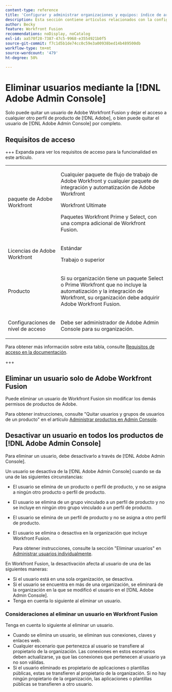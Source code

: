 ```yaml
---
content-type: reference
title: 'Configurar y administrar organizaciones y equipos: índice de artículos'
description: Esta sección contiene artículos relacionados con la configuración y gestión de organizaciones y equipos en Adobe Workfront Fusion.
author: Becky
feature: Workfront Fusion
recommendations: noDisplay, noCatalog
exl-id: aa570f28-7387-47c5-9968-e3554921b0f5
source-git-commit: f7c1d5b1de74cc0c59e3a00938bed14b489500db
workflow-type: tm+mt
source-wordcount: '479'
ht-degree: 50%

---
```


# Eliminar usuarios mediante la [!DNL Adobe Admin Console]

Solo puede quitar un usuario de Adobe Workfront Fusion y dejar el acceso a cualquier otro perfil de producto de [!DNL Adobe], o bien puede quitar el usuario de [!DNL Adobe Admin Console] por completo.

## Requisitos de acceso

+++ Expanda para ver los requisitos de acceso para la funcionalidad en este artículo.

<table style="table-layout:auto">
 <col> 
 <col> 
 <tbody> 
  <tr> 
   <td role="rowheader">paquete de Adobe Workfront</td> 
   <td> <p>Cualquier paquete de flujo de trabajo de Adobe Workfront y cualquier paquete de integración y automatización de Adobe Workfront</p><p>Workfront Ultimate</p><p>Paquetes Workfront Prime y Select, con una compra adicional de Workfront Fusion.</p> </td> 
  </tr> 
  <tr data-mc-conditions=""> 
   <td role="rowheader">Licencias de Adobe Workfront</td> 
   <td> <p>Estándar</p><p>Trabajo o superior</p> </td> 
  </tr> 
  <tr> 
   <td role="rowheader">Producto</td> 
   <td>
   <p>Si su organización tiene un paquete Select o Prime Workfront que no incluye la automatización y la integración de Workfront, su organización debe adquirir Adobe Workfront Fusion.</li></ul>
   </td> 
  </tr>
  <tr data-mc-conditions=""> 
   <td role="rowheader">Configuraciones de nivel de acceso</td> 
   <td> 
     <p>Debe ser administrador de Adobe Admin Console para su organización.</p>
   </td> 
  </tr> 
 </tbody> 
</table>

Para obtener más información sobre esta tabla, consulte [Requisitos de acceso en la documentación](/help/workfront-fusion/references/licenses-and-roles/access-level-requirements-in-documentation.md).

+++

## Eliminar un usuario solo de Adobe Workfront Fusion

Puede eliminar un usuario de Workfront Fusion sin modificar los demás permisos de productos de Adobe.

Para obtener instrucciones, consulte &quot;Quitar usuarios y grupos de usuarios de un producto&quot; en el artículo [Administrar productos en Admin Console](https://helpx.adobe.com/es/enterprise/using/manage-products.html).

## Desactivar un usuario en todos los productos de [!DNL Adobe Admin Console]

Para eliminar un usuario, debe desactivarlo a través de [!DNL Adobe Admin Console].

Un usuario se desactiva de la [!DNL Adobe Admin Console] cuando se da una de las siguientes circunstancias:

* El usuario se elimina de un producto o perfil de producto, y no se asigna a ningún otro producto o perfil de producto.
* El usuario se elimina de un grupo vinculado a un perfil de producto y no se incluye en ningún otro grupo vinculado a un perfil de producto.
* El usuario se elimina de un perfil de producto y no se asigna a otro perfil de producto.
* El usuario se elimina o desactiva en la organización que incluye Workfront Fusion.

  Para obtener instrucciones, consulte la sección &quot;Eliminar usuarios&quot; en [Administrar usuarios individualmente](https://helpx.adobe.com/es/enterprise/using/manage-users-individually.html?lang=es).

En Workfront Fusion, la desactivación afecta al usuario de una de las siguientes maneras:

* Si el usuario está en una sola organización, se desactiva.
* Si el usuario se encuentra en más de una organización, se eliminará de la organización en la que se modificó el usuario en el [!DNL Adobe Admin Console].
* Tenga en cuenta lo siguiente al eliminar un usuario.

### Consideraciones al eliminar un usuario en Workfront Fusion

Tenga en cuenta lo siguiente al eliminar un usuario.

* Cuando se elimina un usuario, se eliminan sus conexiones, claves y enlaces web.
* Cualquier escenario que pertenezca al usuario se transfiere al propietario de la organización. Las conexiones en estos escenarios deben actualizarse, ya que las conexiones que pertenecen al usuario ya no son válidas.
* Si el usuario eliminado es propietario de aplicaciones o plantillas públicas, estas se transfieren al propietario de la organización. Si no hay ningún propietario de la organización, las aplicaciones o plantillas públicas se transfieren a otro usuario.
